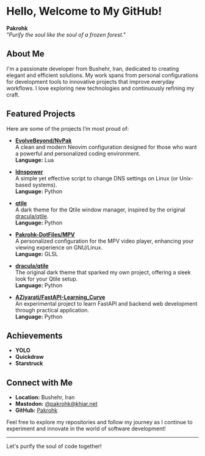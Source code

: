 # Hello, Welcome to My GitHub!

**Pakrohk**  
*"Purify the soul like the soul of a frozen forest."*

## About Me
I'm a passionate developer from Bushehr, Iran, dedicated to creating elegant and efficient solutions. My work spans from personal configurations for development tools to innovative projects that improve everyday workflows. I love exploring new technologies and continuously refining my craft.

## Featured Projects
Here are some of the projects I’m most proud of:

- **[EvolveBeyond/NvPak](https://github.com/EvolveBeyond/NvPak)**  
  A clean and modern Neovim configuration designed for those who want a powerful and personalized coding environment.  
  **Language:** Lua

- **[ldnspower](https://github.com/Pakrohk/ldnspower)**  
  A simple yet effective script to change DNS settings on Linux (or Unix-based systems).  
  **Language:** Python

- **[qtile](https://github.com/Pakrohk/qtile)**  
  A dark theme for the Qtile window manager, inspired by the original [dracula/qtile](https://github.com/dracula/qtile).  
  **Language:** Python

- **[Pakrohk-DotFiles/MPV](https://github.com/Pakrohk-DotFiles/MPV)**  
  A personalized configuration for the MPV video player, enhancing your viewing experience on GNU/Linux.  
  **Language:** GLSL

- **[dracula/qtile](https://github.com/dracula/qtile)**  
  The original dark theme that sparked my own project, offering a sleek look for your Qtile setup.  
  **Language:** Python

- **[AZiyarati/FastAPI-Learning_Curve](https://github.com/AZiyarati/FastAPI-Learning_Curve)**  
  An experimental project to learn FastAPI and backend web development through practical application.  
  **Language:** Python

## Achievements
- **YOLO**
- **Quickdraw**
- **Starstruck**

## Connect with Me
- **Location:** Bushehr, Iran  
- **Mastodon:** [@pakrohk@khiar.net](https://khiar.net)  
- **GitHub:** [Pakrohk](https://github.com/Pakrohk)

Feel free to explore my repositories and follow my journey as I continue to experiment and innovate in the world of software development!

---

Let's purify the soul of code together!
